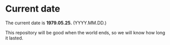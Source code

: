 # Current date

The current date is **1979.05.25.** (YYYY.MM.DD.)

This repository will be good when the world ends, so we will know how long it lasted.